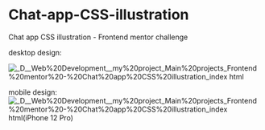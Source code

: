 # Chat-app-CSS-illustration
Chat app CSS illustration - Frontend mentor challenge

desktop design:

![_D__Web%20Development__my%20project_Main%20projects_Frontend%20mentor%20-%20Chat%20app%20CSS%20illustration_index html](https://user-images.githubusercontent.com/95019708/171049718-f0f30c45-07a2-40b6-bc66-74c8a66598b9.png)

mobile design:
![_D__Web%20Development__my%20project_Main%20projects_Frontend%20mentor%20-%20Chat%20app%20CSS%20illustration_index html(iPhone 12 Pro)](https://user-images.githubusercontent.com/95019708/171049797-3bcfff7f-078e-48d6-8257-e29bb2f108be.png)
